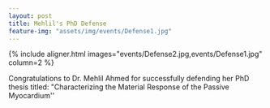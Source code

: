 ```yaml
---
layout: post
title: Mehlil's PhD Defense
feature-img: "assets/img/events/Defense1.jpg"
---
```


{% include aligner.html images="events/Defense2.jpg,events/Defense1.jpg" column=2 %}

Congratulations to Dr. Mehlil Ahmed for successfully defending her PhD thesis titled: "Characterizing the Material Response of the Passive Myocardium''


